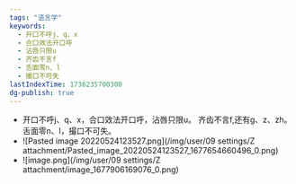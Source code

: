 ```yaml
---
tags: "语言学"
keywords:
  - 开口不呼j、q、x
  - 合口效法开口呼
  - 沾唇只限u
  - 齐齿不言f
  - 舌面零n、l
  - 撮口不可失
lastIndexTime: 1736235700300
dg-publish: true
---
```

- 开口不呼j、q、x，合口效法开口呼，沾唇只限u。
  齐齿不言f,还有g、z、zh。
  舌面零n、l，撮口不可失。
- ![Pasted image 20220524123527.png](/img/user/09 settings/Z attachment/Pasted_image_20220524123527_1677654660496_0.png)
- ![image.png](/img/user/09 settings/Z attachment/image_1677906169076_0.png)